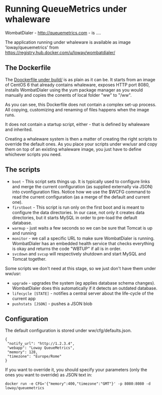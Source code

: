 Running QueueMetrics under whaleware
====================================

WombatDialer - http://queuemetrics.com - is ....


The application running under whaleware is available as image 'loway/queuemetrics' from https://registry.hub.docker.com/u/loway/wombatdialer/

The Dockerfile
--------------

The [Doockerfile under build/](build/Dockerfile) is as plain as it can be. It starts from an image of CentOS 6 that already
contains whaleware, exposes HTTP port 8080, installs WombatDialer using the yum package manager as you would manually
and copies the conents of local folder "ww" to "/ww".

As you can see, this Dockerfile does not contain a complex set-up process. All copying, customizing and renaming of files
happens when the image runs.  

It does not contain a startup script, either - that is defined by whaleware and inherited.

Creating a whaleware system is then a matter of creating the right scripts to override the default ones. As you
place your scripts under ww/usr and copy them on top of an existing whaleware image, you just have to define 
whichever scripts you need.


The scripts
-----------

- `boot` - This script sets things up. It is typically used to configure links and merge the current configuration
   (as supplied externally via JSON) into cvonfiguration files. Notice how we use the $WCFG command to read the 
   current configuration (as a merge of the default and current one).
- `firstboot` - This script is run only on the first boot and is meant to configure the data directories. In our case,
    not only it creates data directories, but it starts MySQL in order to pre-load the default database.
- `warmup` - just waits a few seconds so we can be sure that Tomcat is up and running
- `monitor` - we call a specific URL to make sure WombatDialer is running. WombatDialer has an embedded health
  service that checks everything is okay and returns the code "WBTUP" if all is in order.
- `svcdown` and `svcup` will respectively shutdown and start MySQL and Tomcat together.

Some scripts we don't need at this stage, so we just don't have them under ww/usr:

- `upgrade` - upgrades the system (eg applies database schema changes). WombatDialer does this automatically
  if it detects an outdated database.
- `lifecycle [STATE]` - notifies a central server about the life-cycle of the current app
- `pushstats [JSON]` - pushes a JSON blob


Configuration
-------------

The default configuration is stored under ww/cfg/defaults.json.


    {
     "notify_url": "http://1.2.3.4",
     "webapp": "Loway QueueMetrics",
     "memory": 128,
     "timezone": "Europe/Rome"
    }


If you want to override it, you should specify your parameters (only the ones you want to override) as JSON text in:

    docker run -e CFG='{"memory":400,"timezone":"GMT"}' -p 8080:8080 -d loway/queuemetrics









